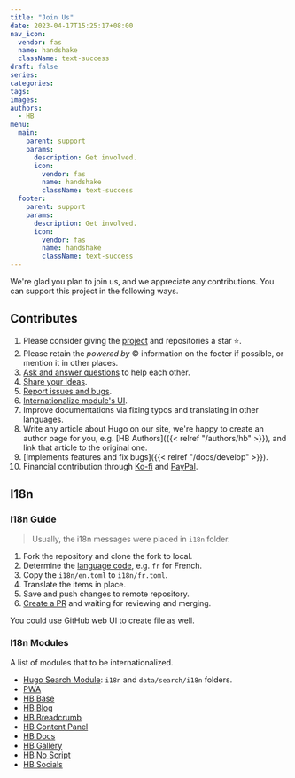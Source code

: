 ```yaml
---
title: "Join Us"
date: 2023-04-17T15:25:17+08:00
nav_icon:
  vendor: fas
  name: handshake
  className: text-success
draft: false
series:
categories:
tags:
images:
authors:
  - HB
menu:
  main:
    parent: support
    params:
      description: Get involved.
      icon:
        vendor: fas
        name: handshake
        className: text-success
  footer:
    parent: support
    params:
      description: Get involved.
      icon:
        vendor: fas
        name: handshake
        className: text-success
---
```


We're glad you plan to join us, and we appreciate any contributions. You can support this project in the following ways.

<!--more-->

## Contributes

1. Please consider giving the [project](https://github.com/hbstack) and repositories a star :star:.
2. Please retain the _powered by_ :copyright: information on the footer if possible, or mention it in other places.
3. [Ask and answer questions](https://github.com/orgs/hbstack/discussions/) to help each other.
4. [Share your ideas](https://github.com/orgs/hbstack/discussions/new?category=ideas).
5. [Report issues and bugs](https://github.com/orgs/hbstack/discussions/new?category=issues-and-bugs).
6. [Internationalize module's UI](#i18n).
7. Improve documentations via fixing typos and translating in other languages.
8. Write any article about Hugo on our site, we're happy to create an author page for you, e.g. [HB Authors]({{< relref "/authors/hb" >}}), and link that article to the original one.
9. [Implements features and fix bugs]({{< relref "/docs/develop" >}}).
10. Financial contribution through [Ko-fi](https://ko-fi.com/razonyang) and [PayPal](https://www.paypal.com/paypalme/razonyang).

## I18n

### I18n Guide

> Usually, the i18n messages were placed in `i18n` folder.

1. Fork the repository and clone the fork to local.
1. Determine the [language code](https://en.wikipedia.org/wiki/List_of_ISO_639-1_codes), e.g. `fr` for French.
1. Copy the `i18n/en.toml` to `i18n/fr.toml`.
1. Translate the items in place.
1. Save and push changes to remote repository.
1. [Create a PR](https://docs.github.com/en/pull-requests/collaborating-with-pull-requests/proposing-changes-to-your-work-with-pull-requests/creating-a-pull-request-from-a-fork) and waiting for reviewing and merging.

You could use GitHub web UI to create file as well.

### I18n Modules

A list of modules that to be internationalized.

- [Hugo Search Module](https://github.com/hugomods/search): `i18n` and `data/search/i18n` folders.
- [PWA](https://github.com/hugomods/pwa)
- [HB Base](https://github.com/hbstack/base)
- [HB Blog](https://github.com/hbstack/blog)
- [HB Breadcrumb](https://github.com/hbstack/breadcrumb)
- [HB Content Panel](https://github.com/hbstack/content-panel)
- [HB Docs](https://github.com/hbstack/docs)
- [HB Gallery](https://github.com/hbstack/gallery)
- [HB No Script](https://github.com/hbstack/noscript)
- [HB Socials](https://github.com/hbstack/socials)
